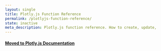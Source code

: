 ```yaml
---
layout: single
title: Plotly.js Function Reference
permalink: /plotlyjs-function-reference/
state: inactive
meta_description: Plotly.js function reference. How to create, update, and modify graphs drawn with Plotly's Javascript Graphing Library.
---
```

#### [Moved to Plotly.js Documentation](https://plot.ly/javascript-graphing-library/plotlyjs-function-reference/)
